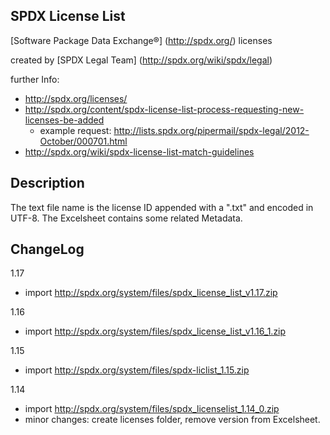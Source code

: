 SPDX License List
-----------------

[Software Package Data Exchange®] (http://spdx.org/) licenses

created by [SPDX Legal Team] (http://spdx.org/wiki/spdx/legal)

further Info:

* http://spdx.org/licenses/
* http://spdx.org/content/spdx-license-list-process-requesting-new-licenses-be-added
  * example request: http://lists.spdx.org/pipermail/spdx-legal/2012-October/000701.html
* http://spdx.org/wiki/spdx-license-list-match-guidelines


Description
-----------
The text file name is the license ID appended with a ".txt" and encoded in UTF-8. The Excelsheet contains some related Metadata. 


ChangeLog
---------
1.17
* import http://spdx.org/system/files/spdx_license_list_v1.17.zip

1.16
* import http://spdx.org/system/files/spdx_license_list_v1.16_1.zip

1.15

* import http://spdx.org/system/files/spdx-liclist_1.15.zip

1.14

* import http://spdx.org/system/files/spdx_licenselist_1.14_0.zip
* minor changes: create licenses folder, remove version from Excelsheet.

